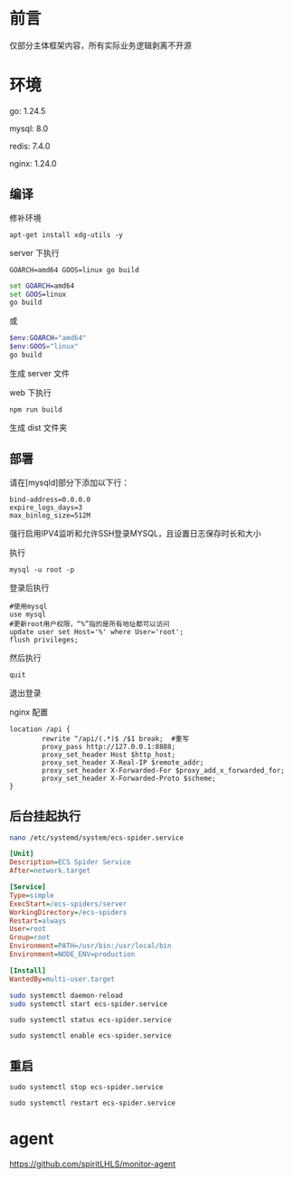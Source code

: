 # 前言

仅部分主体框架内容，所有实际业务逻辑剥离不开源

# 环境

go: 1.24.5

mysql: 8.0

redis: 7.4.0

nginx: 1.24.0

## 编译

修补环境

```
apt-get install xdg-utils -y
```

server 下执行

```macos
GOARCH=amd64 GOOS=linux go build
```

```cmd
set GOARCH=amd64
set GOOS=linux
go build
```

或

```powershell
$env:GOARCH="amd64"
$env:GOOS="linux"
go build
```

生成 server 文件

web 下执行

```
npm run build
```

生成 dist 文件夹

## 部署

请在[mysqld]部分下添加以下行：

```
bind-address=0.0.0.0
expire_logs_days=3
max_binlog_size=512M
```

强行启用IPV4监听和允许SSH登录MYSQL，且设置日志保存时长和大小

执行

```
mysql -u root -p
```

登录后执行

```
#使用mysql
use mysql
#更新root用户权限，“%”指的是所有地址都可以访问
update user set Host='%' where User='root';
flush privileges; 
```

然后执行

```
quit
```

退出登录

nginx 配置

```
location /api {
        rewrite ^/api/(.*)$ /$1 break;  #重写
        proxy_pass http://127.0.0.1:8888;
        proxy_set_header Host $http_host;
        proxy_set_header X-Real-IP $remote_addr;
        proxy_set_header X-Forwarded-For $proxy_add_x_forwarded_for;
        proxy_set_header X-Forwarded-Proto $scheme;
}
```

## 后台挂起执行

```bash
nano /etc/systemd/system/ecs-spider.service
```

```ini
[Unit]
Description=ECS Spider Service
After=network.target

[Service]
Type=simple
ExecStart=/ecs-spiders/server
WorkingDirectory=/ecs-spiders
Restart=always
User=root
Group=root
Environment=PATH=/usr/bin:/usr/local/bin
Environment=NODE_ENV=production

[Install]
WantedBy=multi-user.target
```

```bash
sudo systemctl daemon-reload
sudo systemctl start ecs-spider.service
```

```
sudo systemctl status ecs-spider.service
```

```
sudo systemctl enable ecs-spider.service
```

## 重启

```
sudo systemctl stop ecs-spider.service
```

```
sudo systemctl restart ecs-spider.service
```

# agent

https://github.com/spiritLHLS/monitor-agent
